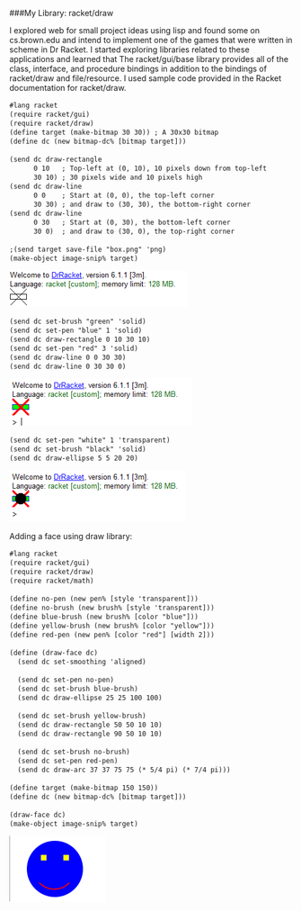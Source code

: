 ###My Library: racket/draw

I explored web for small project ideas using lisp and found some on cs.brown.edu and intend to implement one of the games that were written in scheme in Dr Racket. I started exploring libraries related to these applications and learned that The racket/gui/base library provides all of the class, interface, and procedure bindings in addition to the bindings of racket/draw and file/resource. I used sample code provided in the Racket documentation for  racket/draw.

```
#lang racket
(require racket/gui)
(require racket/draw)
(define target (make-bitmap 30 30)) ; A 30x30 bitmap 
(define dc (new bitmap-dc% [bitmap target])) 

(send dc draw-rectangle 
      0 10   ; Top-left at (0, 10), 10 pixels down from top-left 
      30 10) ; 30 pixels wide and 10 pixels high 
(send dc draw-line 
      0 0    ; Start at (0, 0), the top-left corner 
      30 30) ; and draw to (30, 30), the bottom-right corner 
(send dc draw-line 
      0 30   ; Start at (0, 30), the bottom-left corner 
      30 0)  ; and draw to (30, 0), the top-right corner 

;(send target save-file "box.png" 'png)
(make-object image-snip% target)
```
 
 ![Displays:   ](https://github.com/asuris91301/FP1/blob/master/picture1.png)

```
(send dc set-brush "green" 'solid) 
(send dc set-pen "blue" 1 'solid) 
(send dc draw-rectangle 0 10 30 10) 
(send dc set-pen "red" 3 'solid) 
(send dc draw-line 0 0 30 30) 
(send dc draw-line 0 30 30 0)
```
 ![Displays:   ](https://github.com/asuris91301/FP1/blob/master/picture2.png)
 
```
(send dc set-pen "white" 1 'transparent) 
(send dc set-brush "black" 'solid) 
(send dc draw-ellipse 5 5 20 20)
```
 ![Displays:   ](https://github.com/asuris91301/FP1/blob/master/picture3.png)

Adding a face using draw library:
```
#lang racket
(require racket/gui) 
(require racket/draw) 
(require racket/math) 
  
(define no-pen (new pen% [style 'transparent])) 
(define no-brush (new brush% [style 'transparent])) 
(define blue-brush (new brush% [color "blue"])) 
(define yellow-brush (new brush% [color "yellow"])) 
(define red-pen (new pen% [color "red"] [width 2])) 
  
(define (draw-face dc) 
  (send dc set-smoothing 'aligned) 
  
  (send dc set-pen no-pen) 
  (send dc set-brush blue-brush) 
  (send dc draw-ellipse 25 25 100 100) 
  
  (send dc set-brush yellow-brush) 
  (send dc draw-rectangle 50 50 10 10) 
  (send dc draw-rectangle 90 50 10 10) 
  
  (send dc set-brush no-brush) 
  (send dc set-pen red-pen) 
  (send dc draw-arc 37 37 75 75 (* 5/4 pi) (* 7/4 pi))) 
  
(define target (make-bitmap 150 150)) 
(define dc (new bitmap-dc% [bitmap target])) 
  
(draw-face dc) 
(make-object image-snip% target)
```
 ![Displays:   ](https://github.com/asuris91301/FP1/blob/master/picture4.png)
 





